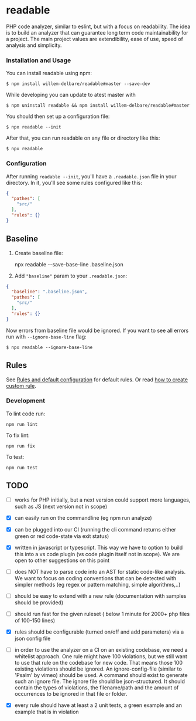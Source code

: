 # readable

PHP code analyzer, similar to eslint, but with a focus on readability. The idea is to build an analyzer that can guarantee long term code maintainability for a project. The main project values are extendibility, ease of use, speed of analysis and simplicity.

### Installation and Usage

You can install readable using npm:

    $ npm install willem-delbare/readable#master --save-dev

While developing you can update to atest master with

    $ npm uninstall readable && npm install willem-delbare/readable#master

You should then set up a configuration file:

    $ npx readable --init

After that, you can run readable on any file or directory like this:

    $ npx readable

### Configuration

After running `readable --init`, you'll have a `.readable.json` file in your directory. In it, you'll see some rules configured like this:

```JSON
{
  "pathes": [
    "src/"
  ],
  "rules": {}
}
```
## Baseline

1. Create baseline file:

    npx readable --save-base-line .baseline.json

2. Add `"baseline"` param to your `.readable.json`:

```JSON
{
  "baseline": ".baseline.json",
  "pathes": [
    "src/"
  ],
  "rules": {}
}
```

Now errors from baseline file would be ignored. If you want to see all errors run
with `--ignore-base-line` flag:

    $ npx readable --ignore-base-line

## Rules

See [Rules and default configuration](docs/rules.md) for default rules.
Or read [how to create custom rule](docs/add-rule.md).

### Development

To lint code run:

    npm run lint

To fix lint:

    npm run fix

To test:

    npm run test


## TODO

 - [ ] works for PHP initially, but a next version could support more languages, such as JS (next version not in scope)
 - [x] can easily run on the commandline (eg npm run analyze)
 - [x] can be plugged into our CI (running the cli command returns either green or red code-state via exit status)
 - [x] written in javascript or typescript. This way we have to option to build this into a vs code plugin (vs code plugin itself not in scope). We are open to other suggestions on this point
 - [ ] does NOT have to parse code into an AST for static code-like analysis. We want to focus on coding conventions that can be detected with simpler methods (eg regex or pattern matching, simple algorithms,..)
 - [ ] should be easy to extend with a new rule (documentation with samples should be provided)
 - [ ] should run fast for the given ruleset ( below 1 minute for 2000+ php files of 100-150 lines)
 - [x] rules should be configurable (turned on/off and add parameters) via a json config file
 - [ ] in order to use the analyzer on a CI on an existing codebase, we need a whitelist approach. One rule might have 100 violations, but we still want to use that rule on the codebase for new code. That means those 100 existing violations should be ignored. An ignore-config-file (similar to 'Psalm' by vimeo) should be used. A command should exist to generate such an ignore file. The ignore file should be json-structured. It should contain the types of violations, the filename/path and the amount of occurrences to be ignored in that file or folder.
 - [x] every rule should have at least a 2 unit tests, a green example and an example that is in violation

